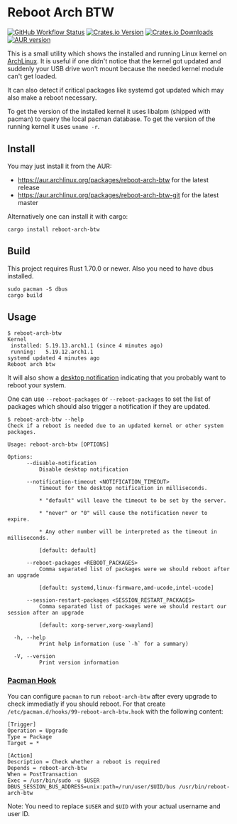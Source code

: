 # Reboot Arch BTW

[![GitHub Workflow Status](https://img.shields.io/github/actions/workflow/status/rnestler/reboot-arch-btw/ci.yml?branch=master)](https://github.com/rnestler/reboot-arch-btw/actions)
[![Crates.io Version](https://img.shields.io/crates/v/reboot-arch-btw.svg)](https://crates.io/crates/reboot-arch-btw)
[![Crates.io Downloads](https://img.shields.io/crates/d/reboot-arch-btw.svg)](https://crates.io/crates/reboot-arch-btw)
[![AUR version](https://img.shields.io/aur/version/reboot-arch-btw?label=AUR)](https://aur.archlinux.org/packages/reboot-arch-btw)

This is a small utility which shows the installed and running Linux kernel on
[ArchLinux](https://www.archlinux.org). It is useful if one didn't notice that
the kernel got updated and suddenly your USB drive won't mount because the
needed kernel module can't get loaded.

It can also detect if critical packages like systemd got updated which may also
make a reboot necessary.

To get the version of the installed kernel it uses libalpm (shipped with
pacman) to query the local pacman database. To get the version of the running
kernel it uses `uname -r`.

## Install

You may just install it from the AUR:
 * https://aur.archlinux.org/packages/reboot-arch-btw for the latest release
 * https://aur.archlinux.org/packages/reboot-arch-btw-git for the latest master

Alternatively one can install it with cargo:
```
cargo install reboot-arch-btw
```

## Build

This project requires Rust 1.70.0 or newer. Also you need to have dbus
installed.

```Shell
sudo pacman -S dbus
cargo build
```

## Usage

```Shell
$ reboot-arch-btw
Kernel
 installed: 5.19.13.arch1.1 (since 4 minutes ago)
 running:   5.19.12.arch1.1
systemd updated 4 minutes ago
Reboot arch btw
```

It will also show a [desktop
notification](https://wiki.archlinux.org/title/Desktop_notifications)
indicating that you probably want to reboot your system.

One can use `--reboot-packages` or `--reboot-packages` to set the list of
packages which should also trigger a notification if they are updated.

```
$ reboot-arch-btw --help
Check if a reboot is needed due to an updated kernel or other system packages.

Usage: reboot-arch-btw [OPTIONS]

Options:
      --disable-notification
          Disable desktop notification

      --notification-timeout <NOTIFICATION_TIMEOUT>
          Timeout for the desktop notification in milliseconds.

          * "default" will leave the timeout to be set by the server.

          * "never" or "0" will cause the notification never to expire.

          * Any other number will be interpreted as the timeout in milliseconds.

          [default: default]

      --reboot-packages <REBOOT_PACKAGES>
          Comma separated list of packages were we should reboot after an upgrade

          [default: systemd,linux-firmware,amd-ucode,intel-ucode]

      --session-restart-packages <SESSION_RESTART_PACKAGES>
          Comma separated list of packages were we should restart our session after an upgrade

          [default: xorg-server,xorg-xwayland]

  -h, --help
          Print help information (use `-h` for a summary)

  -V, --version
          Print version information
```

### [Pacman Hook](https://wiki.archlinux.org/title/Pacman#Hooks)

You can configure `pacman` to run `reboot-arch-btw` after every upgrade to
check immediatly if you should reboot. For that create
`/etc/pacman.d/hooks/99-reboot-arch-btw.hook` with the following content:

```
[Trigger]
Operation = Upgrade
Type = Package
Target = *

[Action]
Description = Check whether a reboot is required
Depends = reboot-arch-btw
When = PostTransaction
Exec = /usr/bin/sudo -u $USER DBUS_SESSION_BUS_ADDRESS=unix:path=/run/user/$UID/bus /usr/bin/reboot-arch-btw
```

Note: You need to replace `$USER` and `$UID` with your actual username and user
ID.
